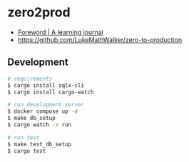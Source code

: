 # zero2prod

- [Foreword \| A learning journal](https://www.lpalmieri.com/posts/2020-05-24-zero-to-production-0-foreword/)
- https://github.com/LukeMathWalker/zero-to-production

## Development

```sh
# requirements
$ cargo install sqlx-cli
$ cargo install cargo-watch

# run development server
$ docker compose up -d
$ make db_setup
$ cargo watch -x run

# run test
$ make test_db_setup
$ cargo test
```
